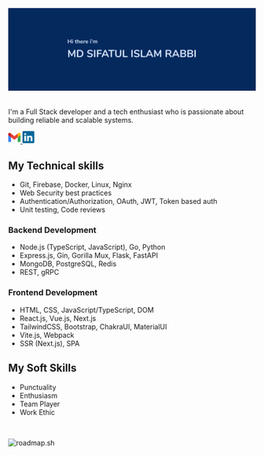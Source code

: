 <img src="./images/banner_name_3241.jpg" alt="Sifatul Islam Rabbi" />
<br/>
<br/>

I'm a Full Stack developer and a tech enthusiast who is passionate about building reliable and scalable systems.

<a href="mailto:mdsifatulislam.rabbi@gmail.com" target="_blank">
  <code><img src="./icons/gmail.svg" alt="Gmail" height="25" /></code>
</a>
<a href="https://www.linkedin.com/in/sifatulrabbi" target="_blank">
  <code><img src="./icons/linkedin.svg" alt="LinkedIn" height="25" /></code>
</a>

<br/>

## My Technical skills

- Git, Firebase, Docker, Linux, Nginx
- Web Security best practices
- Authentication/Authorization, OAuth, JWT, Token based auth
- Unit testing, Code reviews

### Backend Development

- Node.js (TypeScript, JavaScript), Go, Python
- Express.js, Gin, Gorilla Mux, Flask, FastAPI
- MongoDB, PostgreSQL, Redis
- REST, gRPC

### Frontend Development

- HTML, CSS, JavaScript/TypeScript, DOM
- React.js, Vue.js, Next.js
- TailwindCSS, Bootstrap, ChakraUI, MaterialUI
- Vite.js, Webpack
- SSR (Next.js), SPA

## My Soft Skills

- Punctuality
- Enthusiasm
- Team Player
- Work Ethic

<!-- ### Languages

<code><img src="./icons/typescript.svg" alt="TypeScript" height="25" /></code>
<code><img src="./icons/javascript.svg" alt="JavaScript" height="25" /></code>
<code><img src="./icons/python.svg" alt="python" height="25" /></code>
<code><img src="./icons/golang.svg" alt="Go, Golang" height="20" /></code>

### Databases

<code><img src="./icons/mongodb.svg" alt="MongoDB" height="25" /></code>
<code><img src="./icons/firestore.svg" alt="MongoDB" height="25" /></code>
<code><img src="./icons/redis.svg" alt="PostgreSQL" height="25" /></code>
<code><img src="./icons/postgresql.svg" alt="PostgreSQL" height="25" /></code>
<code><img src="./icons/mysql.svg" alt="MySQL" height="25" /></code>

### Tools and OS

<code><img src="./icons/firebase.svg" alt="Firebase" height="25" /></code>
<code><img src="./icons/github.svg" alt="github" height="25"/></code>
<code><img src="./icons/git.svg" alt="git" height="25"/></code>
<code><img src="./icons/figma.svg" alt="figma" height="25"/></code>
<code><img src="./icons/ubuntu.svg" alt="ubuntu" height="25"/></code>
<code><img src="./icons/manjaro.svg" alt="manjaro" height="25"/></code>

### Frameworks

<code><img src="./icons/nodejs.svg" alt="" height="25"/></code>
<code><img src="./icons/express.svg" alt="" height="25"/></code>
<code><img src="./icons/react.svg" alt="" height="25"/></code>
<code><img src="./icons/nextjs.svg" alt="" height="25"/></code>
<code><img src="./icons/django.svg" alt="" height="25"/></code>

### Others

<code><img src="./icons/html.svg" alt="SCSS" height="25" /></code>
<code><img src="./icons/css.svg" alt="SCSS" height="25" /></code>
<code><img src="./icons/sass.svg" alt="SCSS" height="25" /></code>
<code><img src="./icons/tailwindcss.svg" alt="TailwindCSS" height="25" /></code> -->

<br/>

![roadmap.sh](https://api.roadmap.sh/v1-badge/wide/64d62335aa497d7fa5261b7e?variant=dark&roadmaps=backend%2Cnodejs%2Cgolang%2Cfull-stack)

<!-- ![GitHub language](https://github-readme-stats.vercel.app/api/top-langs/?username=sifatulrabbi&layout=compact&theme=tokyonight)

![Full stack E-Commerce shop](https://github-readme-stats.anuraghazra1.vercel.app/api/pin/?username=sifatulrabbi&repo=fullstack-ecommerce-shop&theme=tokyonight)

![My portfolio](https://github-readme-stats.anuraghazra1.vercel.app/api/pin/?username=sifatulrabbi&repo=sifatulrabbi.github.io&theme=tokyonight)

![Git hub status](https://github-readme-stats.anuraghazra1.vercel.app/api?username=sifatulrabbi&show_icons=true&include_all_commits=true&theme=tokyonight)

![GitHub streak stats](https://github-readme-streak-stats.herokuapp.com/?user=sifatulrabbi&theme=tokyonight) -->
